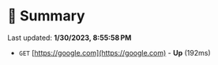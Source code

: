 # 📖 Summary
Last updated: **1/30/2023, 8:55:58 PM**

- `GET` [https://google.com](https://google.com) - **Up** (192ms)
